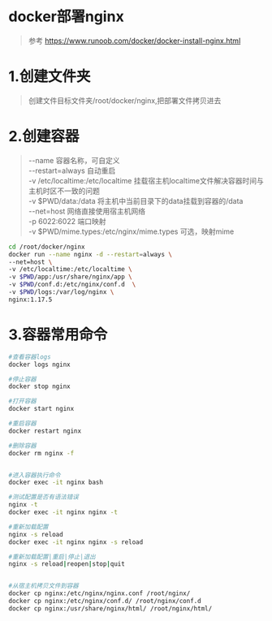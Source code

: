 # docker部署nginx
> 参考 https://www.runoob.com/docker/docker-install-nginx.html  

# 1.创建文件夹
> 创建文件目标文件夹/root/docker/nginx,把部署文件拷贝进去  


# 2.创建容器
> --name 容器名称，可自定义  
> --restart=always 自动重启  
> -v /etc/localtime:/etc/localtime 挂载宿主机localtime文件解决容器时间与主机时区不一致的问题  
> -v $PWD/data:/data 将主机中当前目录下的data挂载到容器的/data  
> --net=host 网络直接使用宿主机网络  
> -p 6022:6022 端口映射  
> -v $PWD/mime.types:/etc/nginx/mime.types 可选，映射mime

``` bash 
cd /root/docker/nginx
docker run --name nginx -d --restart=always \
--net=host \
-v /etc/localtime:/etc/localtime \
-v $PWD/app:/usr/share/nginx/app \
-v $PWD/conf.d:/etc/nginx/conf.d  \
-v $PWD/logs:/var/log/nginx \
nginx:1.17.5
```



# 3.容器常用命令

``` bash
#查看容器logs
docker logs nginx

#停止容器
docker stop nginx

#打开容器
docker start nginx

#重启容器
docker restart nginx

#删除容器
docker rm nginx -f


#进入容器执行命令
docker exec -it nginx bash

#测试配置是否有语法错误
nginx -t
docker exec -it nginx nginx -t

#重新加载配置  
nginx -s reload
docker exec -it nginx nginx -s reload

#重新加载配置|重启|停止|退出
nginx -s reload|reopen|stop|quit  


#从宿主机拷贝文件到容器
docker cp nginx:/etc/nginx/nginx.conf /root/nginx/
docker cp nginx:/etc/nginx/conf.d/ /root/nginx/conf.d
docker cp nginx:/usr/share/nginx/html/ /root/nginx/html/

```
 
